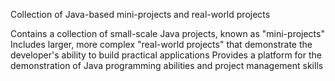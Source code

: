 Collection of Java-based mini-projects and real-world projects

Contains a collection of small-scale Java projects, known as "mini-projects"
Includes larger, more complex "real-world projects" that demonstrate the developer's ability to build practical applications
Provides a platform for the demonstration of Java programming abilities and project management skills
